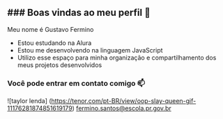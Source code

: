 ## ### Boas vindas ao meu perfil 💙

Meu nome é Gustavo Fermino

- Estou estudando na Alura
- Estou me desenvolvendo na linguagem JavaScript
- Utilizo esse espaço para minha organização e compartilhamento dos meus projetos desenvolvidos

### Você pode entrar em contato comigo 📫
![taylor lenda] (https://tenor.com/pt-BR/view/oop-slay-queen-gif-11176281874851619179)
fermino.santos@escola.pr.gov.br 
